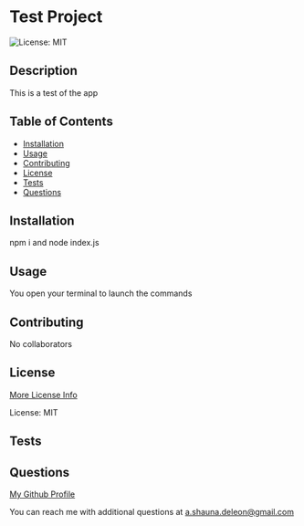 
# Test Project
 ![License: MIT](https://img.shields.io/badge/License-MIT-yellow.svg)

## Description

 This is a test of the app

## Table of Contents 

- [Installation](#installation)
- [Usage](#usage)
- [Contributing](#contributing)
- [License](#license)
- [Tests](#tests)
- [Questions](#questions)

## Installation

 npm i and node index.js

## Usage

 You open your terminal to launch the commands

## Contributing

 No collaborators

## License

 [More License Info](https://opensource.org/licenses/MIT)

 License: MIT

## Tests

 

## Questions

[My Github Profile](https://github.com/pojoto4)

You can reach me with additional questions at a.shauna.deleon@gmail.com

